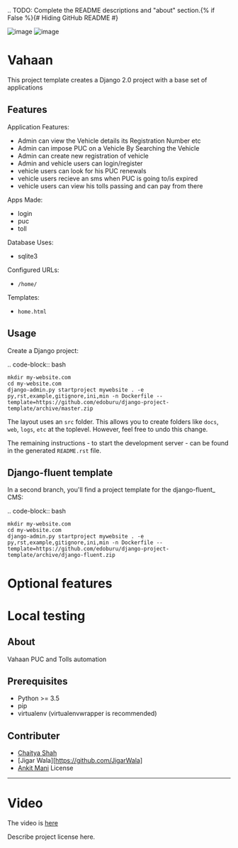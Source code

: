.. TODO: Complete the README descriptions and "about" section.{% if False %}{# Hiding GitHub README #}

![image](https://img.shields.io/travis/edoburu/django-project-template/master.svg?branch=master)
![image](https://img.shields.io/codecov/c/github/edoburu/django-project-template/master.svg)
  

Vahaan
=======================

This project template creates a Django 2.0 project with a base set of applications

Features
---------

Application Features:

* Admin can view the Vehicle details its Registration Number etc
* Admin can impose PUC on a Vehicle By Searching the Vehicle
* Admin can create new registration of vehicle
* Admin and vehicle users can login/register 
* vehicle users can look for his PUC renewals
* vehicle users recieve an sms when PUC is going to/is expired
* vehicle users can view his tolls passing and can pay from there

Apps Made:

* login
* puc
* toll

Database Uses:
* sqlite3

Configured URLs:

* ``/home/``



Templates:

* ``home.html``

Usage
-----

Create a Django project:

.. code-block:: bash

    mkdir my-website.com
    cd my-website.com
    django-admin.py startproject mywebsite . -e py,rst,example,gitignore,ini,min -n Dockerfile --template=https://github.com/edoburu/django-project-template/archive/master.zip

The layout uses an ``src`` folder.
This allows you to create folders like ``docs``, ``web``, ``logs``, ``etc`` at the toplevel.
However, feel free to undo this change.

The remaining instructions - to start the development server - can be found in the generated ``README.rst`` file.


Django-fluent template
----------------------

In a second branch, you'll find a project template for the django-fluent_ CMS:

.. code-block:: bash

    mkdir my-website.com
    cd my-website.com
    django-admin.py startproject mywebsite . -e py,rst,example,gitignore,ini,min -n Dockerfile --template=https://github.com/edoburu/django-project-template/archive/django-fluent.zip


Optional features
=================



Local testing
=============



About
-----

Vahaan PUC and Tolls automation

Prerequisites
-------------

- Python >= 3.5
- pip
- virtualenv (virtualenvwrapper is recommended)


Contributer
--------
* [Chaitya Shah](https://github.com/Chaitya62)
* [Jigar Wala][https://github.com/JigarWala]
* [Ankit Mani](https://github.com/Ankit-22)
License
-------

# Video 
 
The video is [here](./screencast.mp4)

Describe project license here.

